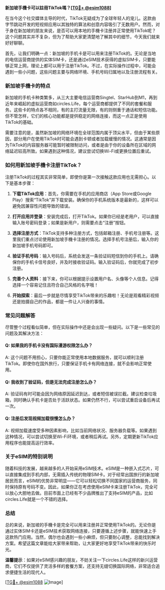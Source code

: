 **新加坡手機卡可以註冊TikTok嗎？[[TG💪+ @esim1088](https://t.me/s/esim1088)]**

在当今这个社交媒体主导的时代，TikTok无疑成为了全球年轻人的宠儿。这款由字节跳动开发的短视频应用以其独特的算法和创意内容吸引了无数用户。然而，对于身在新加坡的朋友来说，是否可以用本地的手機卡注册并正常使用TikTok呢？这个问题其实并不复杂，但为了帮助大家更清楚地了解其中的细节，今天我们就来好好聊聊。

首先，让我们明确一点：新加坡的手机卡是可以用来注册TikTok的。无论是当地的电信运营商提供的实体SIM卡，还是通过eSIM技术获得的虚拟SIM卡，只要能够正常上网，理论上都可以用于注册TikTok。不过，在实际操作过程中，可能会遇到一些小问题，这些问题主要与网络环境、手机号码归属地以及注册流程有关。

### **新加坡手機卡的特点**

新加坡的手机卡种类繁多，从三大主要电信运营商Singtel、StarHub到M1，再到近年来崛起的虚拟运营商如circles.Life，每个运营商都提供了不同的套餐和服务。这些卡的特点各不相同，有的主打流量无限，有的则侧重于通话和短信功能。但不管怎样，它们的核心功能都是提供稳定的网络连接，而这一点正是使用TikTok的基础。

需要注意的是，虽然新加坡的网络环境在全球范围内属于顶尖水平，但由于某些原因，部分用户在使用TikTok时可能会遇到卡顿或者加载缓慢的情况。这通常是因为TikTok的内容服务器可能暂时被限制访问，或者是由于你的设备所在区域的网络延迟较高所致。如果遇到这种情况，建议尝试切换Wi-Fi或更换位置后重试。

### **如何用新加坡手機卡注册TikTok？**

注册TikTok的过程其实非常简单，即使你是第一次接触这款应用也无需担心。以下是基本步骤：

1. **下载TikTok应用**：首先，你需要在手机的应用商店（App Store或Google Play）搜索“TikTok”并下载安装。确保你的手机系统版本是最新的，这样可以避免因兼容性问题导致的错误。

2. **打开应用并登录**：安装完成后，打开TikTok。如果你已经是老用户，可以直接输入账号密码登录；如果是新用户，则需要点击“注册”按钮。

3. **选择注册方式**：TikTok支持多种注册方式，包括邮箱注册、手机号注册等。这里我们重点讨论使用新加坡手機卡注册的情况。选择手机号注册后，输入你的新加坡手机号码即可。

4. **验证手机号码**：输入号码后，系统会发送一条验证码短信到你的手机上。请确保你的手机卡信号良好，并及时接收验证码。输入验证码后，你就完成了初步注册。

5. **完善个人资料**：接下来，你可以根据提示设置用户名、头像等个人信息。记得选择一个容易记住且符合自己风格的名字哦！

6. **开始探索**：最后一步就是尽情享受TikTok带来的乐趣啦！无论是观看精彩视频还是拍摄自己的作品，都是一件让人兴奋的事情。

### **常见问题解答**

尽管整个过程看似简单，但在实际操作中还是会出现一些疑问。以下是一些常见的问题及其解决方法：

#### **Q: 如果我的手机卡没有国际漫游权限怎么办？**
A: 这个问题不用担心，只要你能正常使用本地数据服务，就可以顺利注册TikTok。即使你在国外旅行，只要保证手机卡有网络连接，就不会影响正常使用。

#### **Q: 我收到了验证码，但是无法完成注册怎么办？**
A: 验证码有时可能会因为网络原因延迟到达，或者短信被误拦截。建议检查垃圾箱，同时确认手机卡是否处于活跃状态。如果仍然不行，可以尝试重启设备后再试一次。

#### **Q: 注册后发现视频加载很慢怎么办？**
A: 视频加载速度受多种因素影响，比如当前网络状况、服务器负载等。如果遇到这种情况，可以尝试切换至Wi-Fi环境，或者稍后再试。另外，定期更新TikTok应用程序也能提高运行效率。

### **关于eSIM的特别说明**

随着科技的发展，越来越多的人开始采用eSIM技术。eSIM是一种嵌入式芯片，可以直接集成到手机内部，无需插入传统的物理SIM卡。对于经常出国旅行的新加坡居民而言，eSIM的优势非常明显——它可以轻松切换不同国家的运营商服务，同时保持原有号码不变。因此，如果你正在考虑使用eSIM卡来注册TikTok，完全可以放心大胆地去做。目前市面上已经有不少品牌推出了支持eSIM的产品，比如circles.Life就是一个不错的选择。

### **总结**

总的来说，新加坡的手機卡是完全可以用来注册并正常使用TikTok的。无论你是通过实体SIM卡还是eSIM技术获取网络连接，只要遵循上述步骤，就能快速上手这款热门应用。当然，偶尔也会遇到一些小麻烦，但只要耐心调整，总能找到解决方案。希望这篇文章能给大家带来帮助，让大家更好地享受TikTok带来的快乐时光。

**温馨提示**：如果对eSIM感兴趣的朋友，不妨关注一下circles.Life这样的新兴运营商，它们不仅提供了灵活多样的套餐方案，还支持无缝切换国际网络，非常适合追求便捷生活的现代人。

[[TG💪+ @esim1088](https://t.me/s/esim1088) ![Image](https://i.postimg.cc/4NQfJmqS/Snipaste-2025-05-13-00-14-12.png)]